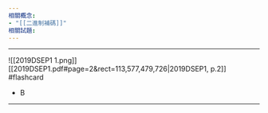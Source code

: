 ```yaml
---
相關概念: 
- "[[二進制補碼]]"
相關試題:
---
```


---
![[2019DSEP1 1.png]]
[[2019DSEP1.pdf#page=2&rect=113,577,479,726|2019DSEP1, p.2]]
 #flashcard 
- B
---